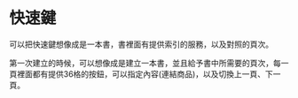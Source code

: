 # 快速鍵

可以把快速鍵想像成是一本書，書裡面有提供索引的服務，以及對照的頁次。

第一次建立的時候，可以想像成是建立一本書，並且給予書中所需要的頁次，每一頁裡面都有提供36格的按鈕，可以指定內容\(連結商品\)，以及切換上一頁、下一頁。



